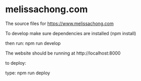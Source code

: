 # melissachong.com
The source files for https://www.melissachong.com

To develop make sure dependencies are installed (npm install)

then run: npm run develop

The website should be running at http://localhost:8000

to deploy:

type: npm run deploy 
